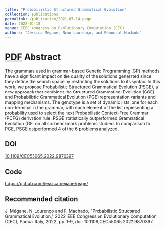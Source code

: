 ```yaml
---
title: "Probabilistic Structured Grammatical Evolution"
collection: publications
permalink: /publication/2022-07-14-psge
date: 2022-07-18
venue: IEEE Congress on Evolutionary Computation (CEC)
authors: "Jessica Mégane, Nuno Lourenço, and Penousal Machado"
---
```

[PDF](https://jessicamegane.pt/files/cec_psge.pdf)
Abstract
===
The grammars used in grammar-based Genetic Programming (GP) methods have a significant impact on the quality of the solutions generated since they define the search space by restricting the solutions to its syntax. In this work, we propose Probabilistic Structured Grammatical Evolution (PSGE), a new approach that combines the Structured Grammatical Evolution (SGE) and Probabilistic Grammatical Evolution (PGE) representation variants and mapping mechanisms. The genotype is a set of dynamic lists, one for each non-terminal in the grammar, with each element of the list representing a probability used to select the next Probabilistic Context-Free Grammar (PCFG) derivation rule. PSGE statistically outperformed Grammatical Evolution (GE) on all six benchmark problems studied. In comparison to PGE, PSGE outperformed 4 of the 6 problems analyzed.

DOI
---
[10.1109/CEC55065.2022.9870397](https://ieeexplore.ieee.org/document/9870397)

Code
---
https://github.com/jessicamegane/psge/

Recommended citation
---
J. Mégane, N. Lourenço and P. Machado, "Probabilistic Structured Grammatical Evolution," 2022 IEEE Congress on Evolutionary Computation (CEC), Padua, Italy, 2022, pp. 1-9, doi: 10.1109/CEC55065.2022.9870397.